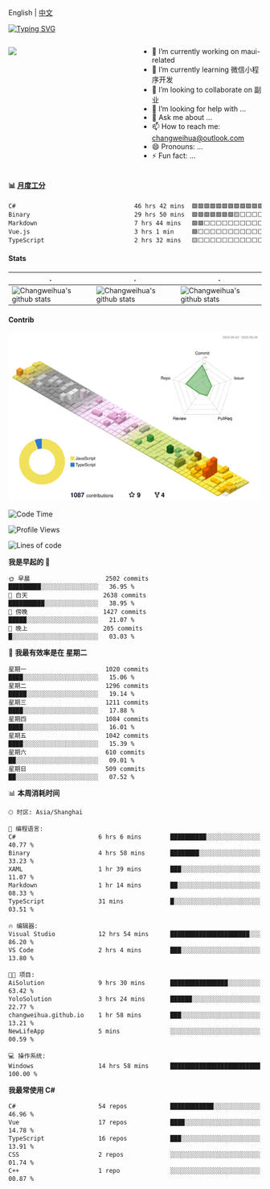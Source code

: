 English | [中文](README_CN.md)

[![Typing SVG](https://readme-typing-svg.herokuapp.com?color=%2336BCF7&center=true&vCenter=true&width=600&lines=Hi+there+👋,+I+am+Chang+Weihua;+Welcome+to+My+Profile!;Over+9+years+of+programming+experience;Always+learning+new+things+)](https://git.io/typing-svg)

<div style="display: grid;gap: 20px;grid-template-columns: repeat(auto-fit, minmax(240px, 1fr));">

[<img src="https://github-readme-stats.vercel.app/api?username=changweihua&show_icons=true&locale=cn" />](https://metrics.lecoq.io/changweihua#gh-light-mode-only)

<div>

- 🔭 I’m currently working on maui-related
- 🌱 I’m currently learning 微信小程序开发
- 👯 I’m looking to collaborate on 副业
- 🤔 I’m looking for help with ...
- 💬 Ask me about ...
- 📫 How to reach me: changweihua@outlook.com
- 😄 Pronouns: ...
- ⚡ Fun fact: ...

</div>

</div>

#### :bar_chart: [月度工分](https://github.com/changweihua/wakapi)

<!--START_SECTION:wakao-->

```txt
C#                                 46 hrs 42 mins  🟩🟩🟩🟩🟩🟩🟩🟩🟩🟩🟩🟩⬜⬜⬜⬜⬜⬜⬜⬜⬜⬜⬜⬜⬜   48.17 %
Binary                             29 hrs 50 mins  🟩🟩🟩🟩🟩🟩🟩🟨⬜⬜⬜⬜⬜⬜⬜⬜⬜⬜⬜⬜⬜⬜⬜⬜⬜   30.78 %
Markdown                           7 hrs 44 mins   🟩🟩⬜⬜⬜⬜⬜⬜⬜⬜⬜⬜⬜⬜⬜⬜⬜⬜⬜⬜⬜⬜⬜⬜⬜   07.99 %
Vue.js                             3 hrs 1 min     🟩⬜⬜⬜⬜⬜⬜⬜⬜⬜⬜⬜⬜⬜⬜⬜⬜⬜⬜⬜⬜⬜⬜⬜⬜   03.13 %
TypeScript                         2 hrs 32 mins   🟨⬜⬜⬜⬜⬜⬜⬜⬜⬜⬜⬜⬜⬜⬜⬜⬜⬜⬜⬜⬜⬜⬜⬜⬜   02.62 %
```

<!--END_SECTION:wakao-->

#### Stats ####


| .                                                                                                                                            | .                                                                                                                                      | .                                                                                                                                                     |
| -------------------------------------------------------------------------------------------------------------------------------------------- | -------------------------------------------------------------------------------------------------------------------------------------- | ----------------------------------------------------------------------------------------------------------------------------------------------------- |
| ![Changweihua's github stats](https://github-readme-stats.vercel.app/api?username=changweihua&show_icons=true&theme=radical&hide_title=true) | ![Changweihua's github stats](https://github-readme-stats.vercel.app/api/top-langs/?username=changweihua&theme=radical&layout=compact) | ![Changweihua's github stats](https://github-readme-stats.vercel.app/api?username=changweihua&show_icons=true&theme=radical&include_all_commits=true) |


#### Contrib ####

<!--   profile-green-animate -->
![](./profile-3d-contrib/profile-south-season-animate.svg)

<!--START_SECTION:waka-->
![Code Time](http://img.shields.io/badge/Code%20Time-1%2C473%20hrs%2053%20mins-blue)

![Profile Views](http://img.shields.io/badge/%E4%B8%AA%E4%BA%BA%E8%B5%84%E6%96%99%E8%A7%82%E7%9C%8B%E6%AC%A1%E6%95%B0-1-blue)

![Lines of code](https://img.shields.io/badge/%E4%BB%8E%E3%80%8CHello%20World%E3%80%8D%E8%B5%B7%E6%88%91%E5%B7%B2%E7%BB%8F%E5%86%99%E4%BA%86-24.1%20million%20%E8%A1%8C%E4%BB%A3%E7%A0%81-blue)

**我是早起的 🐤** 

```text
🌞 早晨                     2502 commits        █████████░░░░░░░░░░░░░░░░   36.95 % 
🌆 白天                     2638 commits        ██████████░░░░░░░░░░░░░░░   38.95 % 
🌃 傍晚                     1427 commits        █████░░░░░░░░░░░░░░░░░░░░   21.07 % 
🌙 晚上                     205 commits         █░░░░░░░░░░░░░░░░░░░░░░░░   03.03 % 
```
📅 **我最有效率是在 星期二** 

```text
星期一                      1020 commits        ████░░░░░░░░░░░░░░░░░░░░░   15.06 % 
星期二                      1296 commits        █████░░░░░░░░░░░░░░░░░░░░   19.14 % 
星期三                      1211 commits        ████░░░░░░░░░░░░░░░░░░░░░   17.88 % 
星期四                      1084 commits        ████░░░░░░░░░░░░░░░░░░░░░   16.01 % 
星期五                      1042 commits        ████░░░░░░░░░░░░░░░░░░░░░   15.39 % 
星期六                      610 commits         ██░░░░░░░░░░░░░░░░░░░░░░░   09.01 % 
星期日                      509 commits         ██░░░░░░░░░░░░░░░░░░░░░░░   07.52 % 
```


📊 **本周消耗时间** 

```text
🕑︎ 时区: Asia/Shanghai

💬 编程语言: 
C#                       6 hrs 6 mins        ██████████░░░░░░░░░░░░░░░   40.77 % 
Binary                   4 hrs 58 mins       ████████░░░░░░░░░░░░░░░░░   33.23 % 
XAML                     1 hr 39 mins        ███░░░░░░░░░░░░░░░░░░░░░░   11.07 % 
Markdown                 1 hr 14 mins        ██░░░░░░░░░░░░░░░░░░░░░░░   08.33 % 
TypeScript               31 mins             █░░░░░░░░░░░░░░░░░░░░░░░░   03.51 % 

🔥 编辑器: 
Visual Studio            12 hrs 54 mins      ██████████████████████░░░   86.20 % 
VS Code                  2 hrs 4 mins        ███░░░░░░░░░░░░░░░░░░░░░░   13.80 % 

🐱‍💻 项目: 
AiSolution               9 hrs 30 mins       ████████████████░░░░░░░░░   63.42 % 
YoloSolution             3 hrs 24 mins       ██████░░░░░░░░░░░░░░░░░░░   22.77 % 
changweihua.github.io    1 hr 58 mins        ███░░░░░░░░░░░░░░░░░░░░░░   13.21 % 
NewLifeApp               5 mins              ░░░░░░░░░░░░░░░░░░░░░░░░░   00.59 % 

💻 操作系统: 
Windows                  14 hrs 58 mins      █████████████████████████   100.00 % 
```

**我最常使用 C#** 

```text
C#                       54 repos            ████████████░░░░░░░░░░░░░   46.96 % 
Vue                      17 repos            ████░░░░░░░░░░░░░░░░░░░░░   14.78 % 
TypeScript               16 repos            ███░░░░░░░░░░░░░░░░░░░░░░   13.91 % 
CSS                      2 repos             ░░░░░░░░░░░░░░░░░░░░░░░░░   01.74 % 
C++                      1 repo              ░░░░░░░░░░░░░░░░░░░░░░░░░   00.87 % 
```




<!--END_SECTION:waka-->


<!-- ![](assets/Bottom_down.svg) -->
